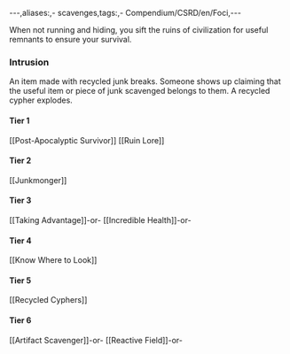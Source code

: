 ---,aliases:,- scavenges,tags:,- Compendium/CSRD/en/Foci,---

When not running and hiding, you sift the ruins of civilization for useful remnants to ensure your survival.
 ### Intrusion
An item made with recycled junk breaks. Someone shows up claiming that the useful item or piece of junk scavenged belongs to them. A recycled cypher explodes.

#### Tier 1
[[Post-Apocalyptic Survivor]]
[[Ruin Lore]]
#### Tier 2
[[Junkmonger]]
#### Tier 3
[[Taking Advantage]]-or-
[[Incredible Health]]-or-
#### Tier 4
[[Know Where to Look]]
#### Tier 5
[[Recycled Cyphers]]
#### Tier 6
[[Artifact Scavenger]]-or-
[[Reactive Field]]-or-
